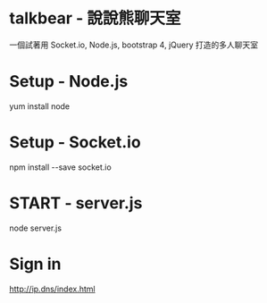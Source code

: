 # talkbear - 說說熊聊天室

一個試著用 Socket.io, Node.js, bootstrap 4, jQuery 打造的多人聊天室

# Setup - Node.js
yum install node

# Setup - Socket.io
npm install --save socket.io

# START - server.js
node server.js

# Sign in
http://ip.dns/index.html